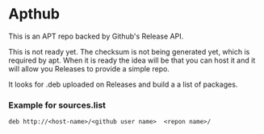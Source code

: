 # Apthub

This is an APT repo backed by Github's Release API.

This is not ready yet. The checksum is not being generated yet, which is required by apt.
When it is ready the idea will be that you can host it and it will allow you Releases to provide a simple repo.

It looks for .deb uploaded on Releases and build a a list of packages.

### Example for sources.list

```
deb http://<host-name>/<github user name>  <repon name>/
```
